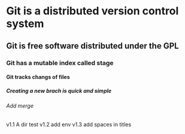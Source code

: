 # Git is a distributed version control system
## Git is free software distributed under the GPL
### Git has a mutable index called stage
#### Git tracks changs of files
##### Creating a new brach is quick and simple
###### Add merge
v1.1
A dir test
v1.2
add env
v1.3
add spaces in titles
